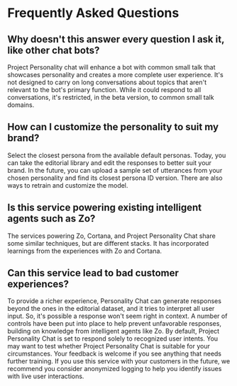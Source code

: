# Frequently Asked Questions

## Why doesn't this answer every question I ask it, like other chat bots?

Project Personality chat will enhance a bot with common small talk that showcases personality and creates a more complete user experience. It's not designed to carry on long conversations about topics that aren't relevant to the bot's primary function. While it could respond to all conversations, it's restricted, in the beta version, to common small talk domains.

## How can I customize the personality to suit my brand?

Select the closest persona from the available default personas. Today, you can take the editorial library and edit the responses to better suit your brand. In the future, you can upload a sample set of utterances from your chosen personality and find its closest persona ID version. There are also ways to retrain and customize the model.

## Is this service powering existing intelligent agents such as Zo?

The services powering Zo, Cortana, and Project Personality Chat share some similar techniques, but are different stacks. It has incorporated learnings from the experiences with Zo and Cortana.

## Can this service lead to bad customer experiences?

To provide a richer experience, Personality Chat can generate responses beyond the ones in the editorial dataset, and it tries to interpret all user input. So, it's possible a response won't seem right in context. A number of controls have been put into place to help prevent unfavorable responses, building on knowledge from intelligent agents like Zo. By default, Project Personality Chat is set to respond solely to recognized user intents. You may want to test whether Project Personality Chat is suitable for your circumstances. Your feedback is welcome if you see anything that needs further training. If you use this service with your customers in the future, we recommend you consider anonymized logging to help you identify issues with live user interactions.
